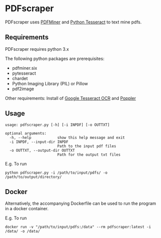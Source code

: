 # **PDFscraper**


PDFscraper uses [PDFMiner](https://github.com/pdfminer/pdfminer.six) and [Python Tesseract](https://github.com/madmaze/pytesseract) to text mine pdfs.


## **Requirements**

PDFscraper requires python 3.x

The following python packages are prerequisites:
- pdfminer.six
- pytesseract
- chardet
- Python Imaging Library (PIL) or Pillow
- pdf2image


Other requirements:
Install of [Google Tesseract OCR](https://github.com/tesseract-ocr/tesseract) and [Poppler](https://github.com/danigm/poppler)

## **Usage**
```
usage: pdfscraper.py [-h] [-i INPDF] [-o OUTTXT]

optional arguments:
  -h, --help            show this help message and exit
  -i INPDF, --input-dir INPDF
                        Path to the input pdf files
  -o OUTTXT, --output-dir OUTTXT
                        Path for the output txt files
```


E.g. To run
```
python pdfscraper.py -i /path/to/input/pdfs/ -o /path/to/output/directory/
```

## **Docker**
Alternatively, the accompanying Dockerfile can be used to run the program in a docker container.

E.g. To run
```
docker run -v "/path/to/input/pdfs:/data" --rm pdfscraper:latest -i /data/ -o /data/
```
